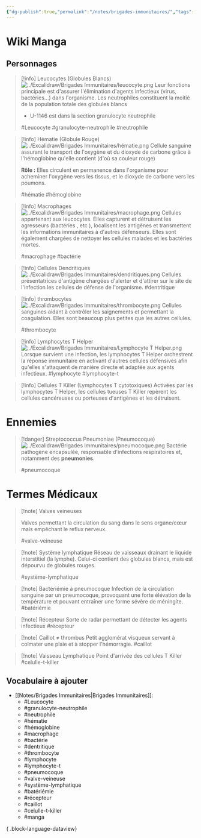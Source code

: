 ```yaml
---
{"dg-publish":true,"permalink":"/notes/brigades-immunitaires/","tags":["manga"],"noteIcon":"2"}
---
```



# Wiki Manga
## Personnages

> [!info] Leucocytes (Globules Blancs)
> ![../Excalidraw/Brigades Immunitaires/leucocyte.png](/img/user/Excalidraw/Brigades%20Immunitaires/leucocyte.png)
> Leur fonctions principale est d'assurer l'élimination d'agents infectieux (virus, bactéries...) dans l'organisme. Les neutrophiles constituent la moitié de la population totale des globules blancs 
> 
> - U-1146 est dans la section granulocyte neutrophile
>   
> #Leucocyte #granulocyte-neutrophile #neutrophile

> [!info] Hématie (Globule Rouge)
> ![../Excalidraw/Brigades Immunitaires/hématie.png](/img/user/Excalidraw/Brigades%20Immunitaires/h%C3%A9matie.png)
> Cellule sanguine assurant le transport de l'oxygène et du dioxyde de carbone grâce à l'hémoglobine qu'elle contient (d'où sa couleur rouge)
>
> **Rôle :** Elles circulent en permanence dans l'organisme pour acheminer l'oxygène vers les tissus, et le dioxyde de carbone vers les poumons.
> 
> #hématie #hémoglobine 

> [!info] Macrophages 
> ![../Excalidraw/Brigades Immunitaires/macrophage.png](/img/user/Excalidraw/Brigades%20Immunitaires/macrophage.png)
> Cellules appartenant aux leucocytes. Elles capturent et détruisent les agresseurs (bactéries , etc ), localisent les antigènes et transmettent les informations immunitaires à d'autres défenseurs. Elles sont également chargées de nettoyer les cellules malades et les bactéries mortes.
> 
> #macrophage #bactérie

> [!info] Cellules Dendritiques
> ![../Excalidraw/Brigades Immunitaires/dendritiques.png](/img/user/Excalidraw/Brigades%20Immunitaires/dendritiques.png)
> Cellules présentatrices d'antigène chargées d'alerter et d'attirer sur le site de l'infection les cellules de défense de l'organisme.
> #dentritique

> [!info] thrombocytes
> ![../Excalidraw/Brigades Immunitaires/thrombocyte.png](/img/user/Excalidraw/Brigades%20Immunitaires/thrombocyte.png)
> Cellules sanguines aidant à contrôler les saignements et permettant la coagulation. Elles sont beaucoup plus petites que les autres cellules. 
> 
> #thrombocyte

> [!info] Lymphocytes T Helper
> ![../Excalidraw/Brigades Immunitaires/Lymphocyte T Helper.png](/img/user/Excalidraw/Brigades%20Immunitaires/Lymphocyte%20T%20Helper.png)
> Lorsque survient une infection, les lymphocytes T Helper orchestrent la réponse immunitaire en activant d'autres cellules défensives afin qu'elles s'attaquent de manière directe et adaptée aux agents infectieux.
> #lymphocyte #lymphocyte-t
> 

> [!info] Cellules T Killer (Lymphocytes T cytotoxiques)
> Activées par les lymphocytes T Helper, les cellules tueuses T Killer repèrent les cellules cancéreuses ou porteuses d'antigènes et les détruisent.


# Ennemies 
> [!danger] Streptococcus Pneumoniae (Pneumocoque)
> ![../Excalidraw/Brigades Immunitaires/pneumocoque.png](/img/user/Excalidraw/Brigades%20Immunitaires/pneumocoque.png)
> Bactérie pathogène encapsulée, responsable d'infections respiratoires et, notamment des **pneumonies**.
> 
> #pneumocoque 
# Termes Médicaux

> [!note]  Valves veineuses
> 
> Valves permettant la circulation du sang dans le sens organe/cœur mais empêchant le reflux nerveux.
> 
> #valve-veineuse

> [!note] Système lymphatique
> Réseau de vaisseaux drainant le liquide interstitiel (la lymphe). Celui-ci contient des globules blancs, mais est dépourvu de globules rouges.
> 
> #système-lymphatique

> [!note] Bactériémie à pneumocoque
> Infection de la circulation sanguine par un pneumocoque, provoquant une forte élévation de la température et pouvant entraîner une forme sévère de méningite.
> #batériémie

> [!note] Récepteur
> Sorte de radar permettant de détecter les agents infectieux
> #récepteur

> [!note] Caillot $\ne$ thrombus
> Petit agglomérat visqueux servant à colmater une plaie et à stopper l'hémorragie.
> #caillot 

> [!note] Vaisseau Lymphatique
> Point d'arrivée des cellules T Killer
> #celulle-t-killer

## Vocabulaire à ajouter
- [[Notes/Brigades Immunitaires\|Brigades Immunitaires]]: 
    - #Leucocyte
    - #granulocyte-neutrophile
    - #neutrophile
    - #hématie
    - #hémoglobine
    - #macrophage
    - #bactérie
    - #dentritique
    - #thrombocyte
    - #lymphocyte
    - #lymphocyte-t
    - #pneumocoque
    - #valve-veineuse
    - #système-lymphatique
    - #batériémie
    - #récepteur
    - #caillot
    - #celulle-t-killer
    - #manga


{ .block-language-dataview}
